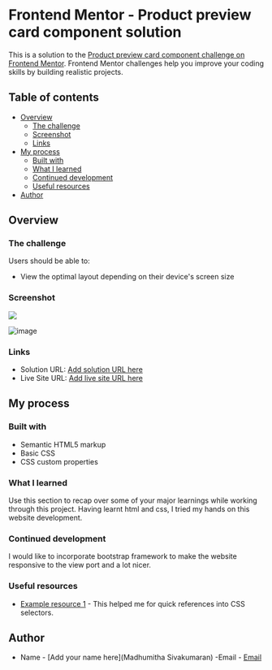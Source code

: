 # Frontend Mentor - Product preview card component solution

This is a solution to the [Product preview card component challenge on Frontend Mentor](https://www.frontendmentor.io/challenges/product-preview-card-component-GO7UmttRfa). Frontend Mentor challenges help you improve your coding skills by building realistic projects. 

## Table of contents

- [Overview](#overview)
  - [The challenge](#the-challenge)
  - [Screenshot](#screenshot)
  - [Links](#links)
- [My process](#my-process)
  - [Built with](#built-with)
  - [What I learned](#what-i-learned)
  - [Continued development](#continued-development)
  - [Useful resources](#useful-resources)
- [Author](#author)


## Overview

### The challenge

Users should be able to:

- View the optimal layout depending on their device's screen size

### Screenshot

![](./screenshot.jpg)

![image](https://user-images.githubusercontent.com/78543555/182009129-453f550a-9738-421b-900e-fba0dee3fd77.png)


### Links

- Solution URL: [Add solution URL here](https://github.com/madhu050700/My_Challenge)
- Live Site URL: [Add live site URL here](https://madhu050700.github.io/My_Challenge/)

## My process

### Built with

- Semantic HTML5 markup
- Basic CSS
- CSS custom properties


### What I learned

Use this section to recap over some of your major learnings while working through this project. Having learnt html and css, I tried my hands on this website development. 
### Continued development

I would like to incorporate bootstrap framework to make the website responsive to the view port and a lot nicer.

### Useful resources

- [Example resource 1](https://www.w3Schools.com) - This helped me for quick references into CSS selectors.


## Author

- Name - [Add your name here](Madhumitha Sivakumaran)
-Email - [Email](madhumithas0507@gmail.com)


